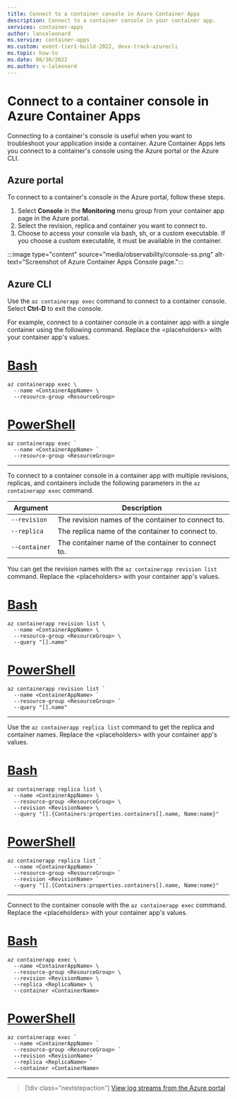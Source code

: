 ```yaml
---
title: Connect to a container console in Azure Container Apps
description: Connect to a container console in your container app.
services: container-apps
author: lanceleonard
ms.service: container-apps
ms.custom: event-tier1-build-2022, devx-track-azurecli
ms.topic: how-to
ms.date: 08/30/2022
ms.author: v-laleonard
---
```



# Connect to a container console in Azure Container Apps

Connecting to a container's console is useful when you want to troubleshoot your application inside a container.  Azure Container Apps lets you connect to a container's console using the Azure portal or the Azure CLI.

## Azure portal

To connect to a container's console in the Azure portal, follow these steps.

1. Select **Console** in the **Monitoring** menu group from your container app page in the Azure portal.
1. Select the revision, replica and container you want to connect to.
1. Choose to access your console via bash, sh, or a custom executable.  If you choose a custom executable, it must be available in the container.

:::image type="content" source="media/observability/console-ss.png" alt-text="Screenshot of Azure Container Apps Console page.":::

## Azure CLI

Use the `az containerapp exec` command to connect to a container console.  Select **Ctrl-D** to exit the console.

For example, connect to a container console in a container app with a single container using the following command.  Replace the \<placeholders\> with your container app's values.

# [Bash](#tab/bash)

```azurecli
az containerapp exec \
  --name <ContainerAppName> \
  --resource-group <ResourceGroup>
```

# [PowerShell](#tab/powershell)

```azurecli
az containerapp exec `
  --name <ContainerAppName> `
  --resource-group <ResourceGroup>
```

---

To connect to a container console in a container app with multiple revisions, replicas, and containers include the  following parameters in the `az containerapp exec` command.

| Argument | Description |
|----------|-------------|
| `--revision` | The revision names of the container to connect to. |
| `--replica` | The replica name of the container to connect to. |
| `--container` | The container name of the container to connect to. |

You can get the revision names with the `az containerapp revision list` command.  Replace the \<placeholders\> with your container app's values.

# [Bash](#tab/bash)

```azurecli
az containerapp revision list \
  --name <ContainerAppName> \
  --resource-group <ResourceGroup> \
  --query "[].name"
```

# [PowerShell](#tab/powershell)

```azurecli
az containerapp revision list `
  --name <ContainerAppName> `
  --resource-group <ResourceGroup> `
  --query "[].name"
```

---

Use the `az containerapp replica list` command to get the replica and container names. Replace the \<placeholders\> with your container app's values.

# [Bash](#tab/bash)

```azurecli
az containerapp replica list \
  --name <ContainerAppName> \
  --resource-group <ResourceGroup> \
  --revision <RevisionName> \
  --query "[].{Containers:properties.containers[].name, Name:name}"
```

# [PowerShell](#tab/powershell)

```azurecli
az containerapp replica list `
  --name <ContainerAppName> `
  --resource-group <ResourceGroup> `
  --revision <RevisionName> `
  --query "[].{Containers:properties.containers[].name, Name:name}"
```

---

Connect to the container console with the `az containerapp exec` command. Replace the \<placeholders\> with your container app's values.

# [Bash](#tab/bash)

```azurecli
az containerapp exec \
  --name <ContainerAppName> \
  --resource-group <ResourceGroup> \
  --revision <RevisionName> \
  --replica <ReplicaName> \
  --container <ContainerName> 
```

# [PowerShell](#tab/powershell)

```azurecli
az containerapp exec `
  --name <ContainerAppName> `
  --resource-group <ResourceGroup> `
  --revision <RevisionName> `
  --replica <ReplicaName> `
  --container <ContainerName> 
```

---

> [!div class="nextstepaction"]
> [View log streams from the Azure portal](log-streaming.md)
